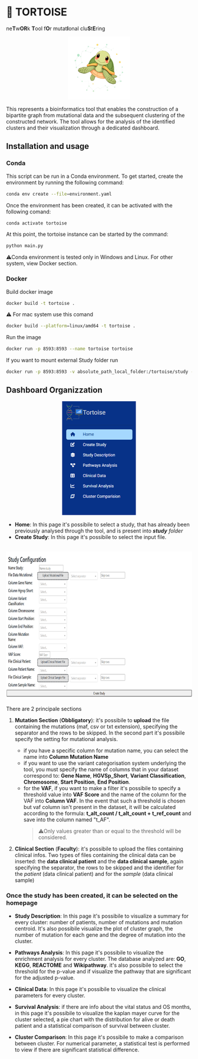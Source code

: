 # 🧬 **TORTOISE**

ne**T**w**OR**k **T**ool f**O**r mutat**I**onal clu**S**t**E**ring

<p align="center"><img src="assets/tortoise.png" height=170></p>

This represents a bioinformatics tool that enables the construction of a bipartite graph from mutational data and the subsequent clustering of the constructed network. 
The tool allows for the analysis of the identified clusters and their visualization through a dedicated dashboard.

## Installation and usage

### Conda

This script can be run in a Conda environment. To get started, create the environment by running the following command:

```bash
conda env create --file=environment.yaml
```

Once the environment has been created, it can be activated with the following comand:

```bash
conda activate tortoise
```

At this point, the tortoise instance can be started by the command:

```bash
python main.py
```

⚠️Conda environment is tested only in Windows and Linux. For other system, view Docker section.

### Docker

Build docker image

```bash
docker build -t tortoise .
```

⚠️ For mac system use this comand

```bash
docker build --platform=linux/amd64 -t tortoise .
```

Run the image

```bash
docker run -p 8593:8593 --name tortoise tortoise
```

If you want to mount external Study folder run

```bash
docker run -p 8593:8593 -v absolute_path_local_folder:/tortoise/study --name tortoise tortoise
```

## Dashboard Organizzation

<div align="center"><img src="./images/Pages_dashboard.png" alt = "Pages Dashboard" width=200></div>

* **Home**: In this page it's possibile to select a study, that has already been previously analysed through the tool, and is present into ***study** folder*
* **Create Study**: In this page it's possibile to select the input file.

<br><img src="./images/Created_Study.png" alt = "Pages Dashboard" width=800 height=400><br>

There are 2 principale sections

1. **Mutation Section** (**Obbligatory**): it's possibile to **upload** the file containing the mutations (maf, csv or txt extension), specifying the separator and the rows to be skipped. In the second part it's possibile specify the setting for mutational analysis.

    * if you have a specific column for mutation name, you can select the name into **Column Mutation Name**
    * if you want to use the variant categorisation system underlying the tool, you must specify the name of columns  that in your dataset correspond to: **Gene Name**, **HGVSp_Short**, **Variant Classification**, **Chromosome**, **Start Position**, **End Position**.
    * for the **VAF**, if you want to make a filter it's possibile to specify a threshold value into **VAF Score** and the name of the column for the VAF into **Column VAF**. In the event that such a threshold is chosen but vaf column isn't present in the dataset, it will be calculated according to the formula: **t_alt_count / t_alt_count + t_ref_count** and save into the column named "t_AF".
      >⚠️Only values greater than or equal to the threshold will be considered.

2. **Clinical Section** (**Faculty**): it's possibile to upload the files containing clinical infos. Two types of files containing the clinical data can be inserted: the **data clinical patient** and the **data clinical sample**, again specifying the separator, the rows to be skipped and the identifier for the *patient* (data clinical  patient) and for the *sample* (data clinical sample)

### Once the study has been created, it can be selected on the homepage

* **Study Description**: In this page it's possibile to visualize a summary for every cluster: number of patients, number of mutations and mutation centroid. It's also possibile visualize the plot of cluster graph, the number of mutation for each gene and the degree of mutation into the cluster.

* **Pathways Analysis**: In this page it's possibile to visualize the enrichment analysis for every cluster. The database analyzed are: **GO**, **KEGG**, **REACTOME** and **Wikipathway**. it's also possibile to select the threshold for the p-value and if visualize the pathway that are significant for the adjusted p-value.

* **Clinical Data**: In this page it's possibile to visualize the clinical parameters for every cluster.

* **Survival Analysis**: if there are info about the vital status and OS months, in this page it's possibile to visualize the kaplan mayer curve for the cluster selected, a pie chart with the distribution for alive or death patient and a statistical comparison of survival between cluster.

* **Cluster Comparison**: In this page it's possibile to make a comparison between cluster. For numerical parameter, a statistical test is performed to view if there are significant statistical difference.

